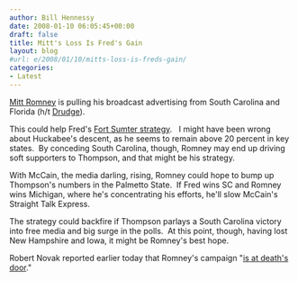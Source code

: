 ```yaml
---
author: Bill Hennessy
date: 2008-01-10 06:05:45+00:00
draft: false
title: Mitt's Loss Is Fred's Gain
layout: blog
#url: e/2008/01/10/mitts-loss-is-freds-gain/
categories:
- Latest
---
```


[Mitt Romney](https://www.breitbart.com/article.php?id=D8U2J6781&show_article=1&catnum=0) is pulling his broadcast advertising from South Carolina and Florida (h/t [Drudge](https://www.drudgereport.com/)).

This could help Fred's [Fort Sumter strategy](https://hennessysview.com/2008/01/08/the-battle-of-fort-sumter/).   I might have been wrong about Huckabee's descent, as he seems to remain above 20 percent in key states.  By conceding South Carolina, though, Romney may end up driving soft supporters to Thompson, and that might be his strategy.

With McCain, the media darling, rising, Romney could hope to bump up Thompson's numbers in the Palmetto State.  If Fred wins SC and Romney wins Michigan, where he's concentrating his efforts, he'll slow McCain's Straight Talk Express.

The strategy could backfire if Thompson parlays a South Carolina victory into free media and big surge in the polls.  At this point, though, having lost New Hampshire and Iowa, it might be Romney's best hope.

Robert Novak reported earlier today that Romney's campaign "[is at death's door](https://www.humanevents.com/article.php?id=24373)."
